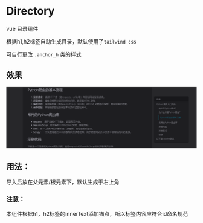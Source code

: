 # Directory
vue 目录组件

根据h1,h2标签自动生成目录，默认使用了`tailwind css`

可自行更改 `.anchor_h` 类的样式
## 效果

![ ](https://github.com/Empty-57/Directory/blob/main/4.png)

## 用法：
导入后放在父元素/根元素下，默认生成于右上角

### 注意：
本组件根据h1，h2标签的innerText添加锚点，所以标签内容应符合id命名规范
